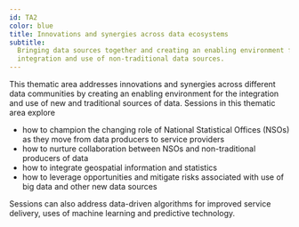 ```yaml
---
id: TA2
color: blue
title: Innovations and synergies across data ecosystems
subtitle:
  Bringing data sources together and creating an enabling environment for the
  integration and use of non-traditional data sources.
---
```


This thematic area addresses innovations and synergies across different data
communities by creating an enabling environment for the integration and use of
new and traditional sources of data. Sessions in this thematic area explore

- how to champion the changing role of National Statistical Offices (NSOs) as
  they move from data producers to service providers
- how to nurture collaboration between NSOs and non-traditional producers of
  data
- how to integrate geospatial information and statistics
- how to leverage opportunities and mitigate risks associated with use of big
  data and other new data sources

Sessions can also address data-driven algorithms for improved service delivery,
uses of machine learning and predictive technology.
